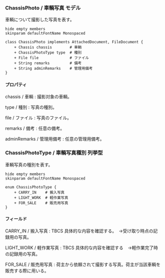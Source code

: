 ### ChassisPhoto / 車輌写真 モデル

車輌について撮影した写真を表す。

```plantuml
hide empty members
skinparam defaultFontName Monospaced

class ChassisPhoto implements AttachedDocument, FileDocument {
    + Chassis chassis        # 車輌
    + ChassisPhotoType type  # 種別
    + File file              # ファイル
    + String remarks         # 備考
    + String adminRemarks    # 管理用備考
}
```

#### プロパティ

chassis / 車輌
: 撮影対象の車輌。

type / 種別
: 写真の種別。

file / ファイル
: 写真のファイル。

remarks / 備考
: 任意の備考。

adminRemarks / 管理用備考
: 任意の管理用備考。


### ChassisPhotoType / 車輌写真種別 列挙型

車輌写真の種別を表す。

```plantuml
hide empty members
skinparam defaultFontName Monospaced

enum ChassisPhotoType {
    + CARRY_IN    # 搬入写真
    + LIGHT_WORK  # 軽作業写真
    + FOR_SALE    # 販売用写真
}
```

#### フィールド

CARRY_IN / 搬入写真
: TBCS 具体的な内容を確認する。　→受け取り時点の記録用の写真。

LIGHT_WORK / 軽作業写真
: TBCS 具体的な内容を確認する　→軽作業完了時の記録用の写真。

FOR_SALE / 販売用写真
: 荷主から依頼されて撮影する写真。荷主が当該車輌を販売する際に用いる。
